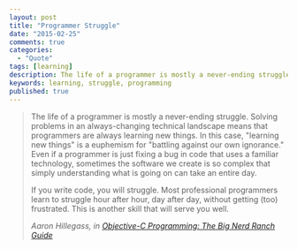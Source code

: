 ```yaml
---
layout: post
title: "Programmer Struggle"
date: "2015-02-25"
comments: true
categories:
  - "Quote"
tags: [learning]
description: The life of a programmer is mostly a never-ending struggle.
keywords: learning, struggle, programming
published: true
---
```


<blockquote class="quote large">
<p>The life of a programmer is mostly a never-ending struggle.  Solving problems in an always-changing technical landscape means that programmers are always learning new things.  In this case, "learning new things" is a euphemism for "battling against our own ignorance."  Even if a programmer is just fixing a bug in code that uses a familiar technology, sometimes the software we create is so complex that simply understanding what is going on can take an entire day.</p>
<p>If you write code, you will struggle.  Most professional programmers learn to struggle hour after hour, day after day, without getting (too) frustrated.  This is another skill that will serve you well.</p>
<footer>
<cite>Aaron Hillegass, in <a target="_blank" href="https://books.google.com/books?id=yxwiAgAAQBAJ&pg=PA4&lpg=PA4&ots=MYkju-O5W3&sig=u4R8RZ1EhemFcQcD-3CCwllcEcw&hl=en&sa=X&ei=W5jsVOiuEsG7ogSG2YGADw&ved=0CDAQ6AEwAw#v=onepage">Objective-C Programming: The Big Nerd Ranch Guide</a></cite>
</footer>
</blockquote>
